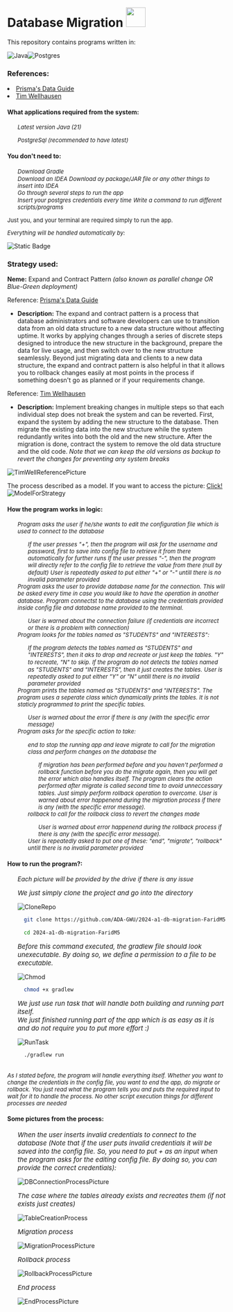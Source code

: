 <link rel="stylesheet" href="https://cdnjs.cloudflare.com/ajax/libs/font-awesome/4.7.0/css/font-awesome.min.css">

# Database Migration <img src="https://github.com/ADA-GWU/2024-a1-db-migration-FaridM5/assets/67589966/8509678a-db28-4984-938e-8aad64d00953" width="45">

<i class="fa fa-bookmark" style="font-size:13px"></i> This repository contains programs written in:

![Java](https://img.shields.io/badge/java-%23ED8B00.svg?style=for-the-badge&logo=openjdk&logoColor=white)![Postgres](https://img.shields.io/badge/postgres-%23316192.svg?style=for-the-badge&logo=postgresql&logoColor=white) 

<h3><i class="fa fa-bookmark" style="font-size:13px"></i> References:</h3>
<li><a href="https://www.prisma.io/dataguide/types/relational/expand-and-contract-pattern#:~:text=The%20expand%20and%20contract%20pattern%20is%20a%20process%20that%20database,data%20structure%20without%20affecting%20uptime." target=_blank>Prisma's Data Guide</a></li>
<li><a href="https://www.tim-wellhausen.de/papers/ExpandAndContract/ExpandAndContract.html" target=_blank>Tim Wellhausen</a></li>

<h4><i class="fa fa-bookmark" style="font-size:13px"></i> What applications required from the system:</h3>
<ol>
<i class="fa fa-check" style="font-size:13px"> Latest version Java (21)</i>

<i class="fa fa-check" style="font-size:13px"> PostgreSql <i>(recommended to have latest)</i></i>
</ol>

<h4><i class="fa fa-bookmark" style="font-size:13px"></i> You don't need to:</h4>
<ol>
<i class="fa fa-times-circle" style="font-size:13px"> Download Gradle</i> <br>
<i class="fa fa-times-circle" style="font-size:13px"> Download an IDEA</i>
<i class="fa fa-times-circle" style="font-size:13px"> Download ay package/JAR file or any other things to insert into IDEA</i>
<br><i class="fa fa-times-circle" style="font-size:13px"> Go through several steps to run the app</i><br>
<i class="fa fa-times-circle" style="font-size:13px"> Insert your postgres credentials every time</i>
<i class="fa fa-times-circle" style="font-size:13px"> Write a command to run different scripts/programs</i>

</ol>
<p style=font-size:13px;>Just you, and your terminal are required simply to run the app. <i class="fa fa-smile-o" style="font-size:13px;color:black"></i></p>
<i style=font-size:13px;>Everything will be handled automatically by:</i>

![Static Badge](https://img.shields.io/badge/build-Java-orange?style=flat&logo=Gradle&label=gradle)

<h3><i class="fa fa-bookmark" style="font-size:13px"></i> Strategy used:</h3>

**Neme:** Expand and Contract Pattern <i>(also known as parallel change OR Blue-Green deployment)</i>

<i class="fa fa-book" style="font-size:13px"></i>
Reference:
[Prisma's Data Guide](https://www.prisma.io/dataguide/types/relational/expand-and-contract-pattern#:~:text=The%20expand%20and%20contract%20pattern%20is%20a%20process%20that%20database,data%20structure%20without%20affecting%20uptime.)
- **Description:** The expand and contract pattern is a process that database administrators and software developers can use to transition data from an old data structure to a new data structure without affecting uptime. It works by applying changes through a series of discrete steps designed to introduce the new structure in the background, prepare the data for live usage, and then switch over to the new structure seamlessly. Beyond just migrating data and clients to a new data structure, the expand and contract pattern is also helpful in that it allows you to rollback changes easily at most points in the process if something doesn't go as planned or if your requirements change.

<i class="fa fa-book" style="font-size:13px"></i>
Reference:
[Tim Wellhausen](https://www.tim-wellhausen.de/papers/ExpandAndContract/ExpandAndContract.html)
- **Description:** Implement breaking changes in multiple steps so that each individual step does not break the system and can be reverted. First, expand the system by adding the new structure to the database. Then migrate the existing data into the new structure while the system redundantly writes into both the old and the new structure. After the migration is done, contract the system to remove the old data structure and the old code.
<i>Note that we can keep the old versions as backup to revert the changes for preventing any system breaks</i>

![TimWellReferencePicture](https://www.tim-wellhausen.de/papers/ExpandAndContract/Schritte-geschnitten.svg)

<i class="fa fa-picture-o" style="font-size:13px"></i> The process described as a model. If you want to access the picture: <a href="https://github.com/ADA-GWU/2024-a1-db-migration-FaridM5/assets/67589966/0ea8b09b-6118-4153-b3ef-49db977b8752" target="_blank">Click!</a><br>![ModelForStrategy](https://github.com/ADA-GWU/2024-a1-db-migration-FaridM5/assets/67589966/0ea8b09b-6118-4153-b3ef-49db977b8752)

<h4><i class="fa fa-bookmark" style="font-size:13px"></i> How the program works in logic:</h4>
<ol><i class="fa fa-wrench" style="font-size:13px"> Program asks the user if he/she wants to edit the configuration file which is used to connect to the database</i><ol><i class="fa fa-toggle-on" style="font-size:13px"> If the user presses "+", then the program will ask for the username and password, first to save into config file to retrieve it from there automatically for further runs </i>
<i class="fa fa-toggle-off" style="font-size:13px">If the user presses "-", then the program will directly refer to the config file to retrieve the value from there (<i>null</i> by default)</i>
<i class="fa fa-warning" style="font-size:13px"> User is repeatedly asked to put either "+" or "-" untill there is no invalid parameter provided </i></ol>
<i class="fa fa-wrench" style="font-size:13px"> Program asks the user to provide database name for the connection. <i>This will be asked every time in case you would like to have the operation in another database.</i></i>
<i class="fa fa-wrench" style="font-size:13px"> Program connectst to the database using the credentials provided inside config file and database name provided to the terminal.</i>
<ol><i class="fa fa-warning" style="font-size:13px"> User is warned about the connection failure <i>(if credentials are incorrect or there is a problem with connection)</i></i></ol>
<i class="fa fa-wrench" style="font-size:13px"> Program looks for the tables named as <i>"STUDENTS"</i> and <i>"INTERESTS"</i>:</i>
<ol><i class="fa fa-toggle-on" style="font-size:13px"> If the program detects the tables named as <i>"STUDENTS"</i> and <i>"INTERESTS"</i>, then it aks to drop and recreate or just keep the tables. <i>"Y"</i> to recreate, <i>"N"</i> to skip.</i>
<i class="fa fa-toggle-off" style="font-size:13px"> If the program do not detects the tables named as <i>"STUDENTS"</i> and <i>"INTERESTS"</i>, then it just creates the tables.</i>
<i class="fa fa-warning" style="font-size:13px"> User is repeatedly asked to put either "Y" or "N" untill there is no invalid parameter provided </i>
</ol>
<i class="fa fa-wrench" style="font-size:13px"> Program prints the tables named as  <i>"STUDENTS"</i> and <i>"INTERESTS"</i>. <i>The program uses a seperate class which dynamically prints the tables. It is not staticly programmed to print the specific tables.</i></i>
<ol><i class="fa fa-warning" style="font-size:13px"> User is warned about the error if there is any <i>(with the specific error message)</i></i></ol>
<i class="fa fa-wrench" style="font-size:13px"> Program asks for the specific action to take:</i>
<ol><i class="fa fa-database" style="font-size:13px"><i> end</i> to stop the running app and leave</i>
<i class="fa fa-database" style="font-size:13px"> <i> migrate</i> to call for the migration class and perform changes on the database the</i>
<ol><i class="fa fa-sticky-note" style="font-size:13px"> If migration has been performed before and you haven't performed a rollback function before you do the migrate again, then you will get the error which also handles itself. The program clears the action performed after migrate is called second time to avoid unneccessary tables. <i>Just simply perform rollback operation to overcome.</i></i>
<i class="fa fa-warning" style="font-size:13px"> User is warned about error happenend during the migration process if there is any <i>(with the specific error message)</i>.</i></ol>
<i class="fa fa-database" style="font-size:13px"><i> rollback</i> to call for the rollback class to revert the changes made</i>
<ol><i class="fa fa-warning" style="font-size:13px"> User is warned about error happenend during the rollback process if there is any <i>(with the specific error message)</i>.</i></ol>
<i class="fa fa-warning" style="font-size:13px"> User is repeatedly asked to put one of these: <i>"end"</i>, <i>"migrate"</i>, <i>"rollback"</i> untill there is no invalid parameter provided </i>
</ol></ol>
<h4><i class="fa fa-bookmark" style="font-size:13px"></i> How to run the program?:</h4><ol>
<i>Each picture will be provided by the drive if there is any issue</i>

<i class="fa fa-terminal" style="font-size:15px"> We just simply clone the project and go into the directory</i>

![CloneRepo](https://github.com/ADA-GWU/2024-a1-db-migration-FaridM5/assets/67589966/70825602-b01a-468d-98b8-aba505f03a45)

```bash
  git clone https://github.com/ADA-GWU/2024-a1-db-migration-FaridM5.git
  
  cd 2024-a1-db-migration-FaridM5
```
<i class="fa fa-terminal" style="font-size:15px"> Before this command executed, the gradlew file should look unexecutable. By doing so, we define a permission to a file to be executable.</i>

![Chmod](https://github.com/ADA-GWU/2024-a1-db-migration-FaridM5/assets/67589966/9219916d-7f17-427c-8d89-60e0a5d189c9)

```bash
  chmod +x gradlew
```

<i class="fa fa-terminal" style="font-size:15px">  
We just use <i>run</i> task that will handle both building and running part itself. </br>
We just finished running part of the app which is as easy as it is and do not require you to put more effort :)
<i></i></i>

![RunTask](https://github.com/ADA-GWU/2024-a1-db-migration-FaridM5/assets/67589966/7310e44f-c395-4a7b-b1ff-02205188e796)

```bash
  ./gradlew run
```
</ol><br>
<i class="fa fa-mortar-board" style="font-size:13px">As I stated before, the program will handle everything itself. Whether you want to change the credentials in the config file, you want to end the app, do migrate or rollback. You just read what the program tells you and puts the required input to wait for it to handle the process. No other script execution things for different processes are needed</i>

<h4><i class="fa fa-bookmark" style="font-size:13px"></i> Some pictures from the process:</h4>
<ol>
<i class="fa fa-terminal" style="font-size:15px">  
When the user inserts invalid credentials to connect to the database (<i>Note that if the user puts invalid credentials it will be saved into the config file. So, you need to put + as an input when the program asks for the editing config file. By doing so, you can provide the correct credentials</i>):
<i></i></i>

![DBConnectionProcessPicture](https://github.com/ADA-GWU/2024-a1-db-migration-FaridM5/assets/67589966/5ee1bbef-19f9-43a2-927e-62d559374c2c)

<i class="fa fa-terminal" style="font-size:15px">  
The case where the tables already exists and recreates them <i>(if not exists just creates)</i>
</i>

![TableCreationProcess](https://github.com/ADA-GWU/2024-a1-db-migration-FaridM5/assets/67589966/3f29bae0-55f7-43b0-8ad9-cd08d1a1c60b)

<i class="fa fa-terminal" style="font-size:15px">  
<i> Migration</i> process
</i>

![MigrationProcessPicture](https://github.com/ADA-GWU/2024-a1-db-migration-FaridM5/assets/67589966/97be5c1c-8f17-46f8-a53d-8573eb530a19)

<i class="fa fa-terminal" style="font-size:15px">  
<i> Rollback </i> process
</i>

![RollbackProcessPicture](https://github.com/ADA-GWU/2024-a1-db-migration-FaridM5/assets/67589966/c7469b70-bf1c-42b3-b9f7-7369623c3b80)

<i class="fa fa-terminal" style="font-size:15px">  
<i> End </i> process
</i>

![EndProcessPicture](https://github.com/ADA-GWU/2024-a1-db-migration-FaridM5/assets/67589966/edbddf01-30a1-4fbc-bc6a-ac064b18fe60)

</ol>




















